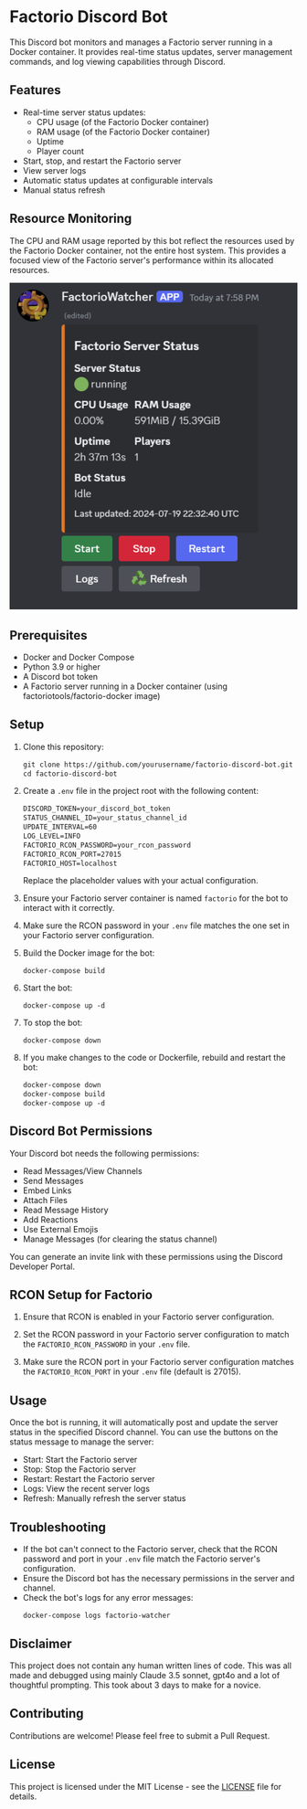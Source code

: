 # Factorio Discord Bot

This Discord bot monitors and manages a Factorio server running in a Docker container. It provides real-time status updates, server management commands, and log viewing capabilities through Discord.

## Features

- Real-time server status updates:
  - CPU usage (of the Factorio Docker container)
  - RAM usage (of the Factorio Docker container)
  - Uptime
  - Player count
- Start, stop, and restart the Factorio server
- View server logs
- Automatic status updates at configurable intervals
- Manual status refresh

## Resource Monitoring

The CPU and RAM usage reported by this bot reflect the resources used by the Factorio Docker container, not the entire host system. This provides a focused view of the Factorio server's performance within its allocated resources.

![Feature Preview](FactorioWatcher.PNG)

## Prerequisites

- Docker and Docker Compose
- Python 3.9 or higher
- A Discord bot token
- A Factorio server running in a Docker container (using factoriotools/factorio-docker image)

## Setup

1. Clone this repository:
   ```
   git clone https://github.com/yourusername/factorio-discord-bot.git
   cd factorio-discord-bot
   ```

2. Create a `.env` file in the project root with the following content:
   ```
   DISCORD_TOKEN=your_discord_bot_token
   STATUS_CHANNEL_ID=your_status_channel_id
   UPDATE_INTERVAL=60
   LOG_LEVEL=INFO
   FACTORIO_RCON_PASSWORD=your_rcon_password
   FACTORIO_RCON_PORT=27015
   FACTORIO_HOST=localhost
   ```
   Replace the placeholder values with your actual configuration.

3. Ensure your Factorio server container is named `factorio` for the bot to interact with it correctly.

4. Make sure the RCON password in your `.env` file matches the one set in your Factorio server configuration.

5. Build the Docker image for the bot:
   ```
   docker-compose build
   ```

6. Start the bot:
   ```
   docker-compose up -d
   ```

7. To stop the bot:
   ```
   docker-compose down
   ```

8. If you make changes to the code or Dockerfile, rebuild and restart the bot:
   ```
   docker-compose down
   docker-compose build
   docker-compose up -d
   ```

## Discord Bot Permissions

Your Discord bot needs the following permissions:

- Read Messages/View Channels
- Send Messages
- Embed Links
- Attach Files
- Read Message History
- Add Reactions
- Use External Emojis
- Manage Messages (for clearing the status channel)

You can generate an invite link with these permissions using the Discord Developer Portal.

## RCON Setup for Factorio

1. Ensure that RCON is enabled in your Factorio server configuration.

2. Set the RCON password in your Factorio server configuration to match the `FACTORIO_RCON_PASSWORD` in your `.env` file.

3. Make sure the RCON port in your Factorio server configuration matches the `FACTORIO_RCON_PORT` in your `.env` file (default is 27015).

## Usage

Once the bot is running, it will automatically post and update the server status in the specified Discord channel. You can use the buttons on the status message to manage the server:

- Start: Start the Factorio server
- Stop: Stop the Factorio server
- Restart: Restart the Factorio server
- Logs: View the recent server logs
- Refresh: Manually refresh the server status

## Troubleshooting

- If the bot can't connect to the Factorio server, check that the RCON password and port in your `.env` file match the Factorio server's configuration.
- Ensure the Discord bot has the necessary permissions in the server and channel.
- Check the bot's logs for any error messages:
  ```
  docker-compose logs factorio-watcher
  ```

## Disclaimer

This project does not contain any human written lines of code.
This was all made and debugged using mainly Claude 3.5 sonnet, gpt4o and a lot
of thoughtful prompting. This took about 3 days to make for a novice.

## Contributing

Contributions are welcome! Please feel free to submit a Pull Request.

## License

This project is licensed under the MIT License - see the [LICENSE](LICENSE) file for details.
